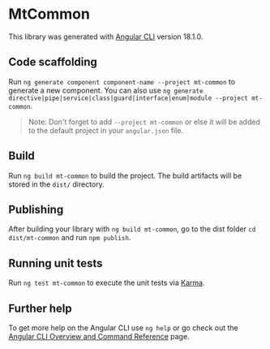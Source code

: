 # MtCommon

This library was generated with [Angular CLI](https://github.com/angular/angular-cli) version 18.1.0.

## Code scaffolding

Run `ng generate component component-name --project mt-common` to generate a new component. You can also use `ng generate directive|pipe|service|class|guard|interface|enum|module --project mt-common`.
> Note: Don't forget to add `--project mt-common` or else it will be added to the default project in your `angular.json` file. 

## Build

Run `ng build mt-common` to build the project. The build artifacts will be stored in the `dist/` directory.

## Publishing

After building your library with `ng build mt-common`, go to the dist folder `cd dist/mt-common` and run `npm publish`.

## Running unit tests

Run `ng test mt-common` to execute the unit tests via [Karma](https://karma-runner.github.io).

## Further help

To get more help on the Angular CLI use `ng help` or go check out the [Angular CLI Overview and Command Reference](https://angular.dev/tools/cli) page.
